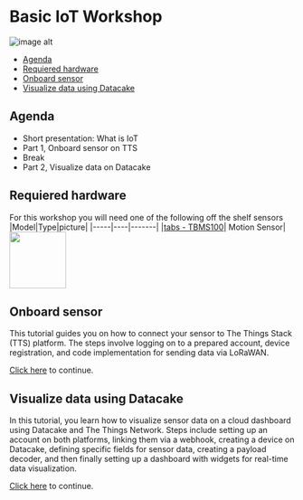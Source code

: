 # Basic IoT Workshop 
![image alt](https://lnu.se/api/media/27188-w849h425cy12cw849ch413 "title")

   * [Agenda](#agenda)
   * [Requiered hardware](#requiered-hardware)
   * [Onboard sensor](#onboard-sensor)
   * [Visualize data using Datacake](#visualize-data-using-datacake)

## Agenda

- Short presentation: What is IoT 
- Part 1, Onboard sensor on TTS
- Break
- Part 2, Visualize data on Datacake

## Requiered hardware

For this workshop you will need one of the following off the shelf sensors
|Model|Type|picture|
|-----|----|-------|
|[tabs - TBMS100](https://iot-shop.de/en/shop/gem-pir-tabs-tbms100-motion-sensor-pir-4362#attr=2496,812,2497,2345,819,824,811,2494,3303,3302,11839,12909,14208,15049,15700,16180,16380,15942,14475)| Motion Sensor| <img src="https://iot-shop.de/web/image/product.image/87/image_1024/tabs%20Bewegungssensor%20%28PIR%29?unique=df1c903" width="100">
## Onboard sensor
This tutorial guides you on how to connect your sensor to The Things Stack (TTS) platform. The steps involve logging on to a prepared account, device registration, and code implementation for sending data via LoRaWAN.

[Click here](onboard.md) to continue. 

## Visualize data using Datacake
In this tutorial, you learn how to visualize sensor data on a cloud dashboard using Datacake and The Things Network. Steps include setting up an account on both platforms, linking them via a webhook, creating a device on Datacake, defining specific fields for sensor data, creating a payload decoder, and then finally setting up a dashboard with widgets for real-time data visualization.

[Click here](visualize.md) to continue. 